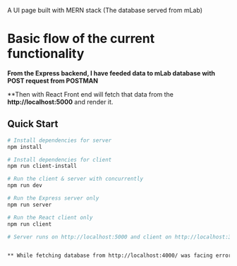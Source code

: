 A UI page built with MERN stack (The database served from mLab)

# Basic flow of the current functionality

**From the Express backend, I have feeded data to mLab database with POST request from POSTMAN**

**Then with React Front end will fetch that data from the **http://localhost:5000** and render it.

## Quick Start

```bash
# Install dependencies for server
npm install

# Install dependencies for client
npm run client-install

# Run the client & server with concurrently
npm run dev

# Run the Express server only
npm run server

# Run the React client only
npm run client

# Server runs on http://localhost:5000 and client on http://localhost:3000


** While fetching database from http://localhost:4000/ was facing errors with [CORS issues](http://stackoverflow.com/questions/21854516/understanding-ajax-cors-and-security-considerations) .Fetch API cannot load http://localhost:5000/. No 'Access-Control-Allow-Origin' header is present on the requested resource. Origin 'http://localhost:3000' is therefore not allowed access. Hence used the package **cors**.